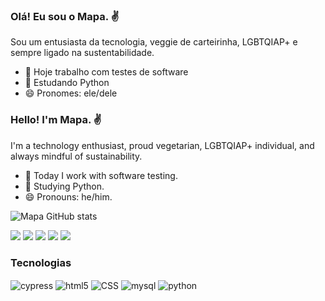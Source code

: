 ### Olá! Eu sou o Mapa. ✌️
Sou um entusiasta da tecnologia, veggie de carteirinha, LGBTQIAP+ e sempre ligado na sustentabilidade.
- 🔭 Hoje trabalho com testes de software
- 🌱 Estudando Python
- 😄 Pronomes: ele/dele


### Hello! I'm Mapa. ✌️
I'm a technology enthusiast, proud vegetarian, LGBTQIAP+ individual, and always mindful of sustainability.

- 🔭 Today I work with software testing.
- 🌱 Studying Python.
- 😄 Pronouns: he/him.

![Mapa GitHub stats](https://github-readme-stats.vercel.app/api?username=mapademarcos&show_icons=true&theme=merko)

<div>
<a href="https://www.linkedin.com/in/mapademarcos/" target="_blank"><img src="https://img.shields.io/badge/LinkedIn-0077B5?style=for-the-badge&logo=linkedin&logoColor=white" target="_blank"></a>
<a href="mailto:mapademarcos@gmail.com" target="_blank"><img src="https://img.shields.io/badge/Gmail-D14836?style=for-the-badge&logo=gmail&logoColor=white" target="_blank"></a>
<a href="https://instagram.com/mapademarcos" target="_blank"><img src="https://img.shields.io/badge/Instagram-E4405F?style=for-the-badge&logo=instagram&logoColor=white" target="_blank"></a>
<a href="https://open.spotify.com/user/31bjy3a7y6gmq27z4trb7sbbs57q?si=01ec770b5ad64d78" target="_blank"><img src="https://img.shields.io/badge/Spotify-1ED760?&style=for-the-badge&logo=spotify&logoColor=white" target="_blank"></a>
<a href="https://youtube.com/@mapademarcos" target="_blank"><img src="https://img.shields.io/badge/YouTube-FF0000?style=for-the-badge&logo=youtube&logoColor=white" target="_blank"></a>
</div>

### Tecnologias
<div style="display: inline_block">
<img align="center" alt="cypress" src="https://img.shields.io/badge/-cypress-%23E5E5E5?style=for-the-badge&logo=cypress&logoColor=058a5e" />
<img align="center" alt="html5" src="https://img.shields.io/badge/HTML5-E34F26?style=for-the-badge&logo=html5&logoColor=white" />
<img align="center" alt="CSS" src="https://img.shields.io/badge/CSS-239120?&style=for-the-badge&logo=css3&logoColor=white" />
<img align="center" alt="mysql" src="https://img.shields.io/badge/MySQL-00000F?style=for-the-badge&logo=mysql&logoColor=white" />
<img align="center" alt="python" src="https://img.shields.io/badge/Python-3776AB?style=for-the-badge&logo=python&logoColor=white" />
</div> <br/>

